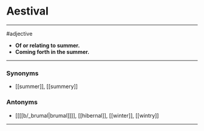 # Aestival
---
#adjective
- **Of or relating to summer.**
- **Coming forth in the summer.**
---
### Synonyms
- [[summer]], [[summery]]
### Antonyms
- [[[[b/_brumal|brumal]]]], [[hibernal]], [[winter]], [[wintry]]
---

